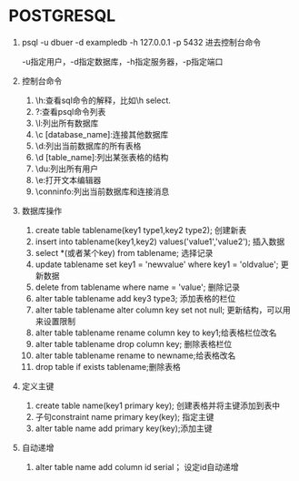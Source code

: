 # POSTGRESQL
1. psql -u dbuer -d exampledb -h 127.0.0.1 -p 5432  进去控制台命令
    
    -u指定用户，-d指定数据库，-h指定服务器，-p指定端口
2. 控制台命令

    1. \h:查看sql命令的解释，比如\h select.
    2. \?:查看psql命令列表
    3. \l:列出所有数据库
    4. \c [database_name]:连接其他数据库
    5. \d:列出当前数据库的所有表格
    6. \d [table_name]:列出某张表格的结构
    7. \du:列出所有用户
    8. \e:打开文本编辑器
    9. \conninfo:列出当前数据库和连接消息   
3. 数据库操作

    1. create table tablename(key1 type1,key2 type2);   创建新表
    2. insert into tablename(key1,key2) values('value1','value2'); 插入数据
    3. select *(或者某个key) from tablename;  选择记录
    4. update tablename set key1 = 'newvalue' where key1 = 'oldvalue';   更新数据
    5. delete from tablename where name = 'value'; 删除记录
    6. alter table tablename add key3 type3; 添加表格的栏位
    7. alter table tablename alter column key set not null;   更新结构，可以用来设置限制 
    8. alter table tablename rename column key to key1;给表格栏位改名
    9. alter table tablename drop column key; 删除表格栏位
    10. alter table tablename rename to newname;给表格改名
    11. drop table if exists tablename;删除表格

4. 定义主键

    1. create table name(key1 primary key);  创建表格并将主键添加到表中
    2. 子句constraint name primary key(key);  指定主键
    3. alter table name add primary key(key);添加主键

5. 自动递增
    
    1. alter table name add column id serial； 设定id自动递增